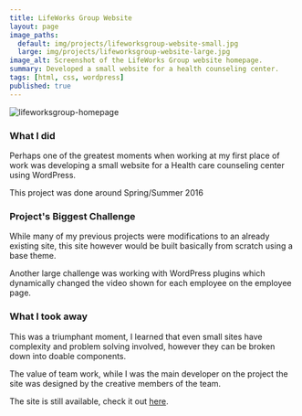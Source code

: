 ```yaml
---
title: LifeWorks Group Website
layout: page
image_paths:
  default: img/projects/lifeworksgroup-website-small.jpg
  large: img/projects/lifeworksgroup-website-large.jpg
image_alt: Screenshot of the LifeWorks Group website homepage.
summary: Developed a small website for a health counseling center.
tags: [html, css, wordpress]
published: true
---
```


![lifeworksgroup-homepage](https://user-images.githubusercontent.com/9139991/61481745-e7aace80-a966-11e9-87bf-da6f9d743769.png)

### What I did

Perhaps one of the greatest moments when working at my first place of work was developing a small website for a Health care counseling center using WordPress.

This project was done around Spring/Summer 2016

### Project's Biggest Challenge

While many of my previous projects were modifications to an already existing site, this site however would be built basically from scratch using a base theme. 

Another large challenge was working with WordPress plugins which dynamically changed the video shown for each employee on the employee page.

### What I took away

This was a triumphant moment, I learned that even small sites have complexity and problem solving involved, however they can be broken down into doable components.

The value of team work, while I was the main developer on the project the site was designed by the creative members of the team.

The site is still available, check it out [here](http://lifeworksgroup.org/).